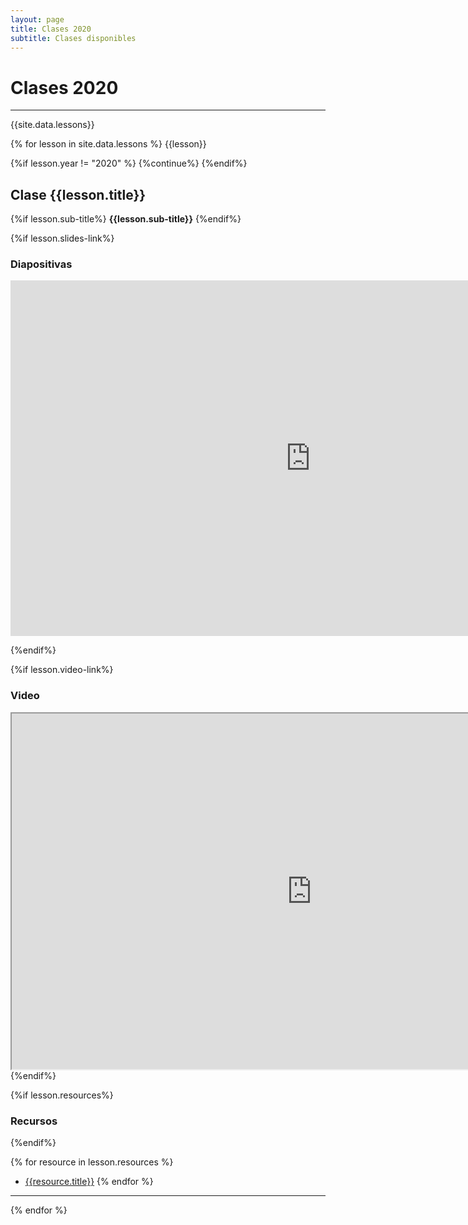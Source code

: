 ```yaml
---
layout: page
title: Clases 2020
subtitle: Clases disponibles
---
```


# Clases 2020
___

{{site.data.lessons}}

<div class="row">
  {% for lesson in site.data.lessons %}
  {{lesson}}

  {%if lesson.year != "2020" %}
    {%continue%}
  {%endif%}



  ## Clase {{lesson.title}}

  {%if lesson.sub-title%}
  __{{lesson.sub-title}}__
  {%endif%}

  {%if lesson.slides-link%}

  ### Diapositivas

  <div class="responsive-wrap">
  <!-- this is the embed code provided by Google -->
    <iframe src="https://docs.google.com/presentation/d/{{lesson.slides-link}}/embed?start=false&loop=false&delayms=3000" frameborder="0" width="960" height="569" allowfullscreen="true" mozallowfullscreen="true" webkitallowfullscreen="true"></iframe>
  <!-- Google embed ends -->
  </div>

  {%endif%}

  {%if lesson.video-link%}

  ### Video

  <div class="responsive-wrap">
  <iframe src="https://drive.google.com/file/d/{{lesson.video-link}}//preview"
  width="960" height="569" allowfullscreen></iframe>
  </div>
  {%endif%}

  {%if lesson.resources%}

  ### Recursos

  {%endif%}

  {% for resource in lesson.resources %}
  - [{{resource.title}}]({{resource.link}})
  {% endfor %}

  ___

  {% endfor %}

</div>


